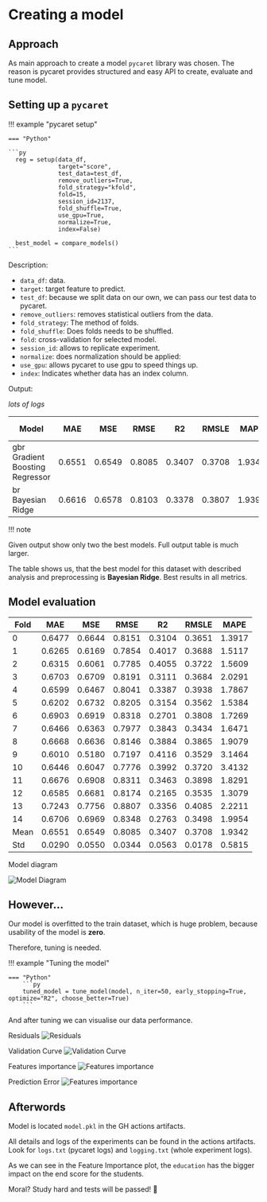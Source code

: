 # Creating a model

## Approach

As main approach to create a model `pycaret` library was chosen.
The reason is pycaret provides structured and easy API to create, evaluate and tune model.

## Setting up a `pycaret`

!!! example "pycaret setup"

    === "Python"
    
    ```py
      reg = setup(data_df,
                  target="score",
                  test_data=test_df,
                  remove_outliers=True,
                  fold_strategy="kfold",
                  fold=15,
                  session_id=2137,
                  fold_shuffle=True,
                  use_gpu=True,
                  normalize=True,
                  index=False)
      
      best_model = compare_models()
    ```

Description:

* `data_df`: data.
* `target`: target feature to predict.
* `test_df`: because we split data on our own, we can pass our test data to pycaret.
* `remove_outliers`: removes statistical outliers from the data.
* `fold_strategy`: The method of folds.
* `fold_shuffle`: Does folds needs to be shuffled.
* `fold`: cross-validation for selected model.
* `session_id`: allows to replicate experiment.
* `normalize`: does normalization should be applied:
* `use_gpu`: allows pycaret to use gpu to speed things up.
* `index`: Indicates whether data has an index column.

Output:

_lots of logs_

| Model                           | MAE    | MSE    | RMSE   | R2     | RMSLE  | MAPE   | TT (Sec) |
|---------------------------------|--------|--------|--------|--------|--------|--------|----------|
| gbr Gradient Boosting Regressor | 0.6551 | 0.6549 | 0.8085 | 0.3407 | 0.3708 | 1.9342 | 0.2800   |
| br Bayesian Ridge               | 0.6616 | 0.6578 | 0.8103 | 0.3378 | 0.3807 | 1.9395 | 0.1133   |

!!! note

Given output show only two the best models. Full output table is much larger.

The table shows us, that the best model for this dataset with described analysis and preprocessing is
**Bayesian Ridge**.
Best results in all metrics.

[//]: # (!!! warning "Warning")

[//]: # (Sometimes the best model is not GBR. It can be BR. Hard to understand why it's happening, but GBR is still very good)

[//]: # (model to use.)

## Model evaluation

| Fold | MAE    | MSE    | RMSE   | R2     | RMSLE  | MAPE   |
|------|--------|--------|--------|--------|--------|--------|
| 0    | 0.6477 | 0.6644 | 0.8151 | 0.3104 | 0.3651 | 1.3917 |
| 1    | 0.6265 | 0.6169 | 0.7854 | 0.4017 | 0.3688 | 1.5117 |
| 2    | 0.6315 | 0.6061 | 0.7785 | 0.4055 | 0.3722 | 1.5609 |
| 3    | 0.6703 | 0.6709 | 0.8191 | 0.3111 | 0.3684 | 2.0291 |
| 4    | 0.6599 | 0.6467 | 0.8041 | 0.3387 | 0.3938 | 1.7867 |
| 5    | 0.6202 | 0.6732 | 0.8205 | 0.3154 | 0.3562 | 1.5384 |
| 6    | 0.6903 | 0.6919 | 0.8318 | 0.2701 | 0.3808 | 1.7269 |
| 7    | 0.6466 | 0.6363 | 0.7977 | 0.3843 | 0.3434 | 1.6471 |
| 8    | 0.6668 | 0.6636 | 0.8146 | 0.3884 | 0.3865 | 1.9079 |
| 9    | 0.6010 | 0.5180 | 0.7197 | 0.4116 | 0.3529 | 3.1464 |
| 10   | 0.6446 | 0.6047 | 0.7776 | 0.3992 | 0.3720 | 3.4132 |
| 11   | 0.6676 | 0.6908 | 0.8311 | 0.3463 | 0.3898 | 1.8291 |
| 12   | 0.6585 | 0.6681 | 0.8174 | 0.2165 | 0.3535 | 1.3079 |
| 13   | 0.7243 | 0.7756 | 0.8807 | 0.3356 | 0.4085 | 2.2211 |
| 14   | 0.6706 | 0.6969 | 0.8348 | 0.2763 | 0.3498 | 1.9954 |
| Mean | 0.6551 | 0.6549 | 0.8085 | 0.3407 | 0.3708 | 1.9342 |
| Std  | 0.0290 | 0.0550 | 0.0344 | 0.0563 | 0.0178 | 0.5815 |

Model diagram

![Model Diagram](img/evaluation.png)

## However...

Our model is overfitted to the train dataset, which is huge problem, because usability of the model is **zero**.

Therefore, tuning is needed.

!!! example "Tuning the model"

    === "Python"
        ```py
        tuned_model = tune_model(model, n_iter=50, early_stopping=True, optimize="R2", choose_better=True)
        ```

And after tuning we can visualise our data performance.

Residuals
![Residuals](img/Residuals.png)

Validation Curve
![Validation Curve](img/Validation%20Curve.png)

Features importance
![Features importance](img/Feature%20Importance%20(All).png)

Prediction Error
![Features importance](img/Prediction%20Error.png)

## Afterwords

Model is located `model.pkl` in the GH actions artifacts.

All details and logs of the experiments can be found in the actions artifacts. Look for `logs.txt` (pycaret logs) and
`logging.txt` (whole experiment logs).

As we can see in the Feature Importance plot, the `education` has the bigger impact on the end score for the students.

Moral? Study hard and tests will be passed! 🙂
